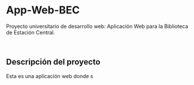 # App-Web-BEC
Proyecto universitario de desarrollo web: Aplicación Web para la Biblioteca de Estación Central.

<br>

## Descripción del proyecto
Esta es una aplicación web donde s
